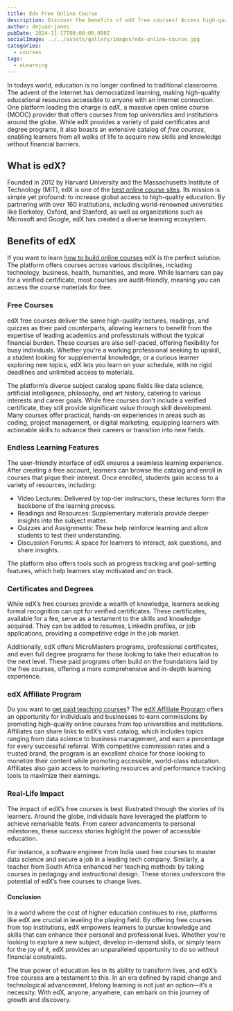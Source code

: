 ```yaml
---
title: Edx Free Online Course
description: Discover the benefits of edX free courses! Access high-quality education from top universities, explore diverse subjects, and gain practical skills at your own pace.
author: dejuan-jones
pubDate: 2024-11-17T00:00:00.000Z
socialImage: ../../assets/gallery/images/edx-online-course.jpg
categories:
  - courses
tags:
  - eLearning
---
```


In todays world, education is no longer confined to traditional classrooms. The advent of the internet has democratized learning, making high-quality educational resources accessible to anyone with an internet connection. One platform leading this charge is *edX*, a massive open online course (MOOC) provider that offers courses from top universities and institutions around the globe. While edX provides a variety of paid certificates and degree programs, it also boasts an extensive catalog of *free courses*, enabling learners from all walks of life to acquire new skills and knowledge without financial barriers.

## What is edX?

Founded in 2012 by Harvard University and the Massachusetts Institute of Technology (MIT), edX is one of the [best online course sites](/best-online-course-platforms). Its mission is simple yet profound: to increase global access to high-quality education. By partnering with over 160 institutions, including world-renowned universities like Berkeley, Oxford, and Stanford, as well as organizations such as Microsoft and Google, edX has created a diverse learning ecosystem.

## Benefits of edX

If you want to learn [how to build online courses](/how-to-create-online-courses) edX is the perfect solution. The platform offers courses across various disciplines, including technology, business, health, humanities, and more. While learners can pay for a verified certificate, most courses are audit-friendly, meaning you can access the course materials for free.

### Free Courses

edX free courses deliver the same high-quality lectures, readings, and quizzes as their paid counterparts, allowing learners to benefit from the expertise of leading academics and professionals without the typical financial burden. These courses are also self-paced, offering flexibility for busy individuals. Whether you're a working professional seeking to upskill, a student looking for supplemental knowledge, or a curious learner exploring new topics, edX lets you learn on your schedule, with no rigid deadlines and unlimited access to materials.

The platform’s diverse subject catalog spans fields like data science, artificial intelligence, philosophy, and art history, catering to various interests and career goals. While free courses don’t include a verified certificate, they still provide significant value through skill development. Many courses offer practical, hands-on experiences in areas such as coding, project management, or digital marketing, equipping learners with actionable skills to advance their careers or transition into new fields.

### Endless Learning Features

The user-friendly interface of edX ensures a seamless learning experience. After creating a free account, learners can browse the catalog and enroll in courses that pique their interest. Once enrolled, students gain access to a variety of resources, including:

- Video Lectures: Delivered by top-tier instructors, these lectures form the backbone of the learning process.
- Readings and Resources: Supplementary materials provide deeper insights into the subject matter.
- Quizzes and Assignments: These help reinforce learning and allow students to test their understanding.
- Discussion Forums: A space for learners to interact, ask questions, and share insights.

The platform also offers tools such as progress tracking and goal-setting features, which help learners stay motivated and on track.

### Certificates and Degrees

While edX’s free courses provide a wealth of knowledge, learners seeking formal recognition can opt for verified certificates. These certificates, available for a fee, serve as a testament to the skills and knowledge acquired. They can be added to resumes, LinkedIn profiles, or job applications, providing a competitive edge in the job market.

Additionally, edX offers MicroMasters programs, professional certificates, and even full degree programs for those looking to take their education to the next level. These paid programs often build on the foundations laid by the free courses, offering a more comprehensive and in-depth learning experience.

### edX Affiliate Program

Do you want to [get paid teaching courses](/make-money-teaching-online-courses)? The [edX Affiliate Program](https://www.edx.org/affiliate-program/) offers an opportunity for individuals and businesses to earn commissions by promoting high-quality online courses from top universities and institutions. Affiliates can share links to edX’s vast catalog, which includes topics ranging from data science to business management, and earn a percentage for every successful referral. With competitive commission rates and a trusted brand, the program is an excellent choice for those looking to monetize their content while promoting accessible, world-class education. Affiliates also gain access to marketing resources and performance tracking tools to maximize their earnings.

### Real-Life Impact

The impact of edX’s free courses is best illustrated through the stories of its learners. Around the globe, individuals have leveraged the platform to achieve remarkable feats. From career advancements to personal milestones, these success stories highlight the power of accessible education.

For instance, a software engineer from India used free courses to master data science and secure a job in a leading tech company. Similarly, a teacher from South Africa enhanced her teaching methods by taking courses in pedagogy and instructional design. These stories underscore the potential of edX’s free courses to change lives.

#### Conclusion

In a world where the cost of higher education continues to rise, platforms like edX are crucial in leveling the playing field. By offering free courses from top institutions, edX empowers learners to pursue knowledge and skills that can enhance their personal and professional lives. Whether you're looking to explore a new subject, develop in-demand skills, or simply learn for the joy of it, edX provides an unparalleled opportunity to do so without financial constraints.

The true power of education lies in its ability to transform lives, and edX’s free courses are a testament to this. In an era defined by rapid change and technological advancement, lifelong learning is not just an option—it’s a necessity. With edX, anyone, anywhere, can embark on this journey of growth and discovery.